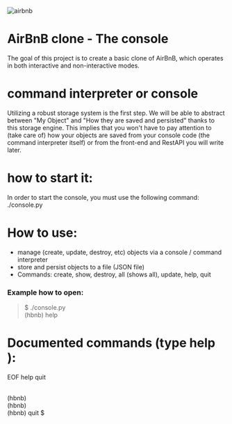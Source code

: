 ![airbnb](https://user-images.githubusercontent.com/60371335/183240794-ac0e13a9-15fc-49c2-bbef-8534b0689e48.png)

# AirBnB clone - The console <br> 
The goal of this project is to create a basic clone of AirBnB, which operates in both interactive and non-interactive modes.

# command interpreter or console 

Utilizing a robust storage system is the first step. We will be able to abstract between "My Object" and "How they are saved and persisted" thanks to this storage engine. This implies that you won't have to pay attention to (take care of) how your objects are saved from your console code (the command interpreter itself) or from the front-end and RestAPI you will write later.

# how to start it:

In order to start the console, you must use the following command: ./console.py


# How to use: 

 * manage (create, update, destroy, etc) objects via a console / command interpreter
 * store and persist objects to a file (JSON file)
 * Commands: create, show, destroy, all (shows all), update, help, quit
 

### Example how to open:
> $ ./console.py <br>
> (hbnb) help

Documented commands (type help <topic>):
========================================
EOF  help  quit
 
<br>
(hbnb) <br>
(hbnb) <br>
(hbnb) quit
$
